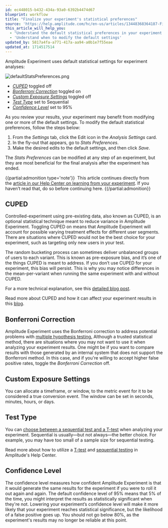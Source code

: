 ```yaml
---
id: ec448015-b432-434a-93a0-6392b4474d67
blueprint: workflow
title: "Finalize your experiment's statistical preferences"
source: 'https://help.amplitude.com/hc/en-us/articles/13448368364187-Finalize-your-experiment-s-statistical-preferences'
this_article_will_help_you:
  - "Understand the default statistical preferences in your experiment's results"
  - 'Understand when to modify the default settings'
updated_by: 5817a4fa-a771-417a-aa94-a0b1e7f55eae
updated_at: 1714517514
---
```

Amplitude Experiment uses default statistical settings for experiment analyses: 

![defaultStatsPreferences.png](/docs/output/img/workflow/defaultstatspreferences-png.png)

* [*CUPED*](#cuped) toggled off
* [*Bonferroni Correction*](#bonferroni-correction) toggled on
* [*Custom Exposure Settings*](#custom-exposure-settings) toggled off
* [*Test Type*](#test-type) set to Sequential
* [*Confidence Level*](#confidence-level) set to 95%

As you review your results, your experiment may benefit from modifying one or more of the default settings. To modify the default statistical preferences, follow the steps below:

1. From the *Settings* tab, click the Edit icon in the *Analysis Settings* card.
2. In the fly-out that appears, go to *Stats Preferences*.
3. Make the desired edits to the default settings, and then click *Save*.

The *Stats Preferences* can be modified at any step of an experiment, but they are most beneficial for the final analysis after the experiment has ended.

{{partial:admonition type='note'}}
 This article continues directly from the [article in our Help Center on learning from your experiment](/docs/feature-experiment/workflow/experiment-learnings). If you haven’t read that, do so before continuing here.
{{/partial:admonition}}

## CUPED

Controlled-experiment using pre-existing data, also known as CUPED, is an optional statistical technique meant to reduce variance in Amplitude Experiment. Toggling CUPED on means that Amplitude Experiment will account for possible varying treatment effects for different user segments. There are situations where CUPED would not be the best choice for your experiment, such as targeting only new users in your test.

The random bucketing process can sometimes deliver unbalanced groups of users to each variant. This is known as pre-exposure bias, and it’s one of the things CUPED is meant to address. If you don’t use CUPED for your experiment, this bias will persist. This is why you may notice differences in the mean-per-variant when running the same experiment with and without CUPED. 

For a more technical explanation, see this [detailed blog post](https://bytepawn.com/reducing-variance-in-ab-testing-with-cuped.html).

Read more about CUPED and how it can affect your experiment results in this [blog](https://amplitude.com/blog/amplitude-experiment-cuped). 

## Bonferroni Correction

Amplitude Experiment uses the Bonferroni correction to address potential problems with [multiple hypothesis testing.](/docs/feature-experiment/advanced-techniques/multiple-hypothesis-testing) Although a trusted statistical method, there are situations where you may not want to use it when analyzing your experiment results. One might be if you want to compare results with those generated by an internal system that does not support the Bonferroni method. In this case, and if you're willing to accept higher false positive rates, toggle the *Bonferroni Correction* off.

## Custom Exposure Settings

You can allocate a timeframe, or window, to the metric event for it to be considered a true conversion event. The window can be set in seconds, minutes, hours, or days. 

## Test Type

You can [choose between a sequential test and a T-test](https://amplitude.com/blog/sequential-test-vs-t-test) when analyzing your experiment. Sequential is usually—but not always—the better choice. For example, you may have too small of a sample size for sequential testing. 

Read more about how to utilize a [T-test](/docs/feature-experiment/experiment-theory/analyze-with-t-test) and [sequential testing](/docs/feature-experiment/under-the-hood/experiment-sequential-testing) in Amplitude's Help Center.

## Confidence Level

The confidence level measures how confident Amplitude Experiment is that it would generate the same results for the experiment if you were to roll it out again and again. The default confidence level of 95% means that 5% of the time, you might interpret the results as statistically significant when they're not. Lowering your experiment’s confidence level will make it more likely that your experiment reaches statistical significance, but the likelihood of a false positive goes up. You should not go below 80%, as the experiment's results may no longer be reliable at this point.